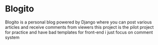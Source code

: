 # Blogito
Blogito is a personal blog powered by Django where you can post various articles and receive comments from viewers
this project is the pilot project for practice and have bad templates for front-end i just focus on comment system
